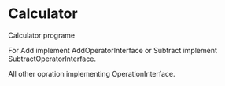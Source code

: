 # Calculator
Calculator programe


For Add implement AddOperatorInterface or Subtract implement SubtractOperatorInterface.

All other opration implementing OperationInterface. 
